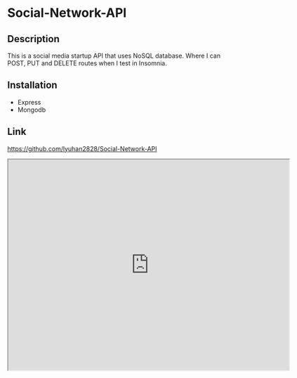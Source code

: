 # Social-Network-API

## Description
This is a social media startup API that uses NoSQL database. Where I can POST, PUT and DELETE routes when I test in Insomnia.

## Installation
* Express
* Mongodb

## Link
https://github.com/lyuhan2828/Social-Network-API
<iframe src="https://drive.google.com/file/d/1bdpnk7IbtgQJuYnmzaDhKlJ3uYfKw-W6/preview" width="640" height="480"></iframe>
